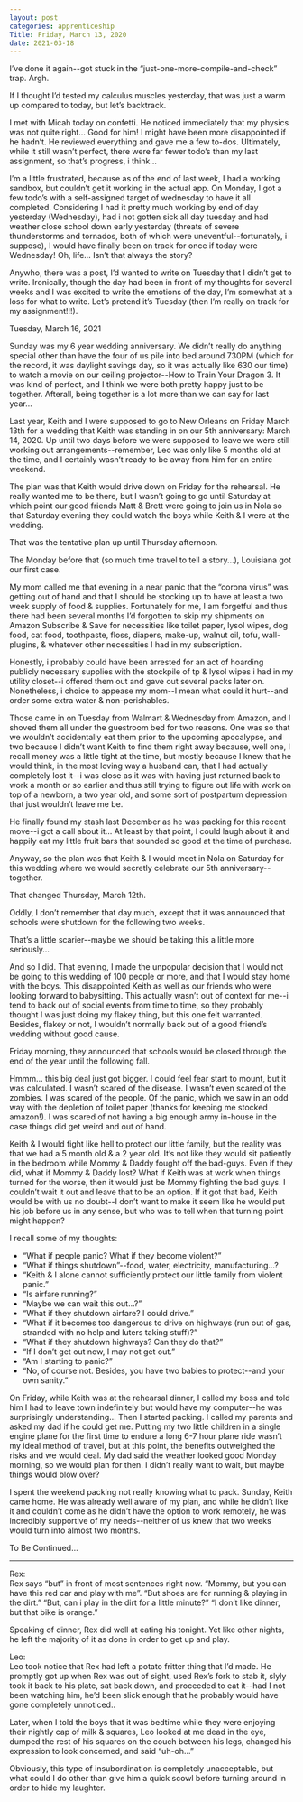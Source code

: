 ```yaml
---
layout: post 
categories: apprenticeship
Title: Friday, March 13, 2020
date: 2021-03-18
---
```


I’ve done it again--got stuck in the “just-one-more-compile-and-check” trap.  Argh.  

If I thought I’d tested my calculus muscles yesterday, that was just a warm up compared to today, but let’s backtrack.

I met with Micah today on confetti.  He noticed immediately that my physics was not quite right…  Good for him!  I might have been more disappointed if he hadn’t.  He reviewed everything and gave me a few to-dos. Ultimately, while it still wasn’t perfect, there were far fewer todo’s than my last assignment, so that’s progress, i think…

I’m a little frustrated, because as of the end of last week, I had a working sandbox, but couldn’t get it working in the actual app.  On Monday, I got a few todo’s with a self-assigned target of wednesday to have it all completed.  Considering I had it pretty much working by end of day yesterday (Wednesday), had i not gotten sick all day tuesday and had weather close school down early yesterday (threats of severe thunderstorms and tornados, both of which were uneventful--fortunately, i suppose), I would have finally been on track for once if today were Wednesday!  Oh, life…  Isn’t that always the story?  

Anywho, there was a post, I’d wanted to write on Tuesday that I didn’t get to write.  Ironically, though the day had been in front of my thoughts for several weeks and I was excited to write the emotions of the day, I’m somewhat at a loss for what to write.  Let’s pretend it’s Tuesday (then I’m really on track for my assignment!!!).  

Tuesday, March 16, 2021

Sunday was my 6 year wedding anniversary.  We didn’t really do anything special other than have the four of us pile into bed around 730PM (which for the record, it was daylight savings day, so it was actually like 630 our time) to watch a movie on our ceiling projector--How to Train Your Dragon 3.  It was kind of perfect, and I think we were both pretty happy just to be together.  Afterall, being together is a lot more than we can say for last year...

Last year, Keith and I were supposed to go to New Orleans on Friday March 13th for a wedding that Keith was standing in on our 5th anniversary: March 14, 2020.  Up until two days before we were supposed to leave we were still working out arrangements--remember, Leo was only like 5 months old at the time, and I certainly wasn’t ready to be away from him for an entire weekend.  

The plan was that Keith would drive down on Friday for the rehearsal.  He really wanted me to be there, but I wasn’t going to go until Saturday at which point our good friends Matt & Brett were going to join us in Nola so that Saturday evening they could watch the boys while Keith & I were at the wedding.  

That was the tentative plan up until Thursday afternoon.  

The Monday before that (so much time travel to tell a story...), Louisiana got our first case. 

My mom called me that evening in a near panic that the “corona virus” was getting out of hand and that I should be stocking up to have at least a two week supply of food & supplies.  Fortunately for me, I am forgetful and thus there had been several months I’d forgotten to skip my shipments on Amazon Subscribe & Save for necessities like toilet paper, lysol wipes, dog food, cat food, toothpaste, floss, diapers, make-up, walnut oil, tofu, wall-plugins, & whatever other necessities I had in my subscription.  

Honestly, i probably could have been arrested for an act of hoarding publicly necessary supplies with the stockpile of tp & lysol wipes i had in my utility closet--i offered them out and gave out several packs later on.  Nonetheless, i choice to appease my mom--I mean what could it hurt--and order some extra water & non-perishables.  

Those came in on Tuesday from Walmart & Wednesday from Amazon, and I shoved them all under the guestroom bed for two reasons.  One was so that we wouldn’t accidentally eat them prior to the upcoming apocalypse, and two because I didn’t want Keith to find them right away because, well one, I recall money was a little tight at the time, but mostly because I knew that he would think, in the most loving way a husband can, that I had actually completely lost it--i was close as it was with having just returned back to work a month or so earlier and thus still trying to figure out life with work on top of a newborn, a two year old, and some sort of postpartum depression that just wouldn’t leave me be.  

He finally found my stash last December as he was packing for this recent move--i got a call about it…  At least by that point, I could laugh about it and happily eat my little fruit bars that sounded so good at the time of purchase.

Anyway, so the plan was that Keith & I would meet in Nola on Saturday for this wedding where we would secretly celebrate our 5th anniversary--together.

That changed Thursday, March 12th.  

Oddly, I don’t remember that day much, except that it was announced that schools were shutdown for the following two weeks. 

That’s a little scarier--maybe we should be taking this a little more seriously… 

And so I did.  That evening, I made the unpopular decision that I would not be going to this wedding of 100 people or more, and that I would stay home with the boys.  This disappointed Keith as well as our friends who were looking forward to babysitting.  This actually wasn’t out of context for me--i tend to back out of social events from time to time, so they probably thought I was just doing my flakey thing, but this one felt warranted.  Besides, flakey or not, I wouldn’t normally back out of a good friend’s wedding without good cause.

Friday morning, they announced that schools would be closed through the end of the year until the following fall.

Hmmm…  this big deal just got bigger.  I could feel fear start to mount, but it was calculated.  I wasn’t scared of the disease.  I wasn’t even scared of the zombies.  I was scared of the people.  Of the panic, which we saw in an odd way with the depletion of toilet paper (thanks for keeping me stocked amazon!).  I was scared of not having a big enough army in-house in the case things did get weird and out of hand.

Keith & I would fight like hell to protect our little family, but the reality was that we had a 5 month old & a 2 year old.  It’s not like they would sit patiently in the bedroom while Mommy & Daddy fought off the bad-guys.  Even if they did, what if Mommy & Daddy lost?  What if Keith was at work when things turned for the worse, then it would just be Mommy fighting the bad guys.  I couldn’t wait it out and leave that to be an option.  If it got that bad, Keith would be with us no doubt--I don’t want to make it seem like he would put his job before us in any sense, but who was to tell when that turning point might happen?

I recall some of my thoughts: 
* “What if people panic?  What if they become violent?”
* “What if things shutdown”--food, water, electricity, manufacturing...?
* “Keith & I alone cannot sufficiently protect our little family from violent panic.”
* “Is airfare running?”
* “Maybe we can wait this out…?”
* “What if they shutdown airfare?  I could drive.”
* “What if it becomes too dangerous to drive on highways (run out of gas, stranded with no help and luters taking stuff)?”  
* “What if they shutdown highways?  Can they do that?”  
* “If I don’t get out now, I may not get out.”  
* “Am I starting to panic?”  
* “No, of course not.  Besides, you have two babies to protect--and your own sanity.”

On Friday, while Keith was at the rehearsal dinner, I called my boss and told him I had to leave town indefinitely but would have my computer--he was surprisingly understanding…  Then I started packing.  I called my parents and asked my dad if he could get me.  Putting my two little children in a single engine plane for the first time to endure a long 6-7 hour plane ride wasn’t my ideal method of travel, but at this point, the benefits outweighed the risks and we would deal.  My dad said the weather looked good Monday morning, so we would plan for then.  I didn’t really want to wait, but maybe things would blow over?

I spent the weekend packing not really knowing what to pack.  Sunday, Keith came home.  He was already well aware of my plan, and while he didn’t like it and couldn’t come as he didn’t have the option to work remotely, he was incredibly supportive of my needs--neither of us knew that two weeks would turn into almost two months.  

To Be Continued...

***

Rex:  
Rex says “but” in front of most sentences right now.  “Mommy, but you can have this red car and play with me”.  “But shoes are for running & playing in the dirt.”  “But, can i play in the dirt for a little minute?”  “I don’t like dinner, but that bike is orange.”

Speaking of dinner, Rex did well at eating his tonight.  Yet like other nights, he left the majority of it as done in order to get up and play.

Leo:  
Leo took notice that Rex had left a potato fritter thing that I’d made.  He promptly got up when Rex was out of sight, used Rex’s fork to stab it, slyly took it back to his plate, sat back down, and proceeded to eat it--had I not been watching him, he’d been slick enough that he probably would have gone completely unnoticed..  

Later, when I told the boys that it was bedtime while they were enjoying their nightly cap of milk & squares, Leo looked at me dead in the eye, dumped the rest of his squares on the couch between his legs, changed his expression to look concerned, and said “uh-oh…”

Obviously, this type of insubordination is completely unacceptable, but what could I do other than give him a quick scowl before turning around in order to hide my laughter.  

